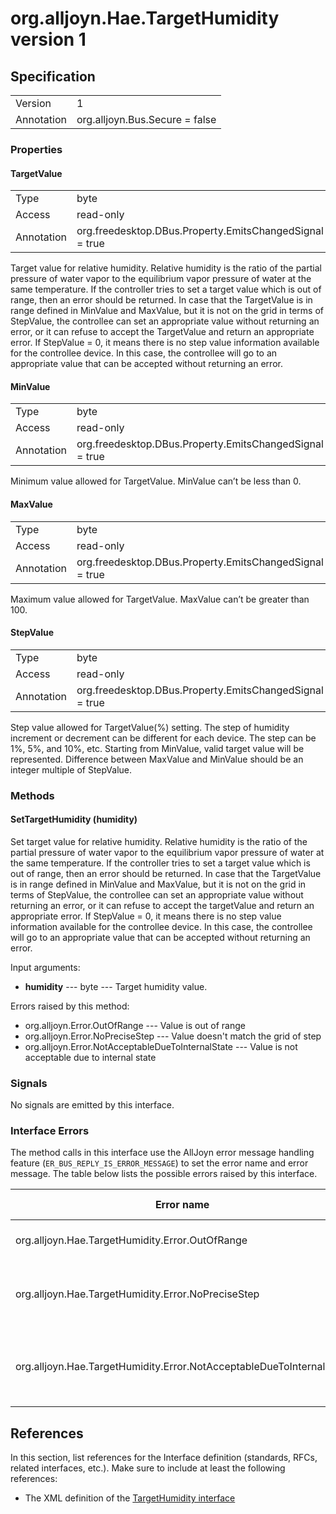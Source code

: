 # org.alljoyn.Hae.TargetHumidity version 1

## Specification

|            |                                                                |
|------------|----------------------------------------------------------------|
| Version    | 1                                                              |
| Annotation | org.alljoyn.Bus.Secure = false                                 |

### Properties

#### TargetValue

|            |                                                                |
|------------|----------------------------------------------------------------|
| Type       | byte                                                           |
| Access     | read-only                                                      |
| Annotation | org.freedesktop.DBus.Property.EmitsChangedSignal = true        |

Target value for relative humidity. Relative humidity is the ratio of the partial
pressure of water vapor to the equilibrium vapor pressure of water at the same
temperature. If the controller tries to set a target value which is out of range,
then an error should be returned. In case that the TargetValue is in range defined
in MinValue and MaxValue, but it is not on the grid in terms of StepValue, the
controllee can set an appropriate value without returning an error, or it can
refuse to accept the TargetValue and return an appropriate error.
If StepValue = 0, it means there is no step value information available for the
controllee device. In this case, the controllee will go to an appropriate value
that can be accepted without returning an error.

#### MinValue

|            |                                                                |
|------------|----------------------------------------------------------------|
| Type       | byte                                                           |
| Access     | read-only                                                      |
| Annotation | org.freedesktop.DBus.Property.EmitsChangedSignal = true        |

Minimum value allowed for TargetValue. MinValue can’t be less than 0.

#### MaxValue

|            |                                                                |
|------------|----------------------------------------------------------------|
| Type       | byte                                                           |
| Access     | read-only                                                      |
| Annotation | org.freedesktop.DBus.Property.EmitsChangedSignal = true        |

Maximum value allowed for TargetValue. MaxValue can’t be greater than 100.

#### StepValue

|            |                                                                |
|------------|----------------------------------------------------------------|
| Type       | byte                                                           |
| Access     | read-only                                                      |
| Annotation | org.freedesktop.DBus.Property.EmitsChangedSignal = true        |

Step value allowed for TargetValue(%) setting. The step of humidity increment or
decrement can be different for each device. The step can be 1%, 5%, and 10%, etc.
Starting from MinValue, valid target value will be represented. Difference between
MaxValue and MinValue should be an integer multiple of StepValue.

### Methods

#### SetTargetHumidity (humidity)

Set target value for relative humidity. Relative humidity is the ratio of the partial
pressure of water vapor to the equilibrium vapor pressure of water at the same temperature.
If the controller tries to set a target value which is out of range, then an error
should be returned. In case that the TargetValue is in range defined in MinValue
and MaxValue, but it is not on the grid in terms of StepValue, the controllee
can set an appropriate value without returning an error, or it can refuse to accept
the targetValue and return an appropriate error. If StepValue = 0, it means there
is no step value information available for the controllee device. In this case,
the controllee will go to an appropriate value that can be accepted without
returning an error.

Input arguments:

  * **humidity** --- byte --- Target humidity value.

Errors raised by this method:

  * org.alljoyn.Error.OutOfRange --- Value is out of range
  * org.alljoyn.Error.NoPreciseStep --- Value doesn't match the grid of step
  * org.alljoyn.Error.NotAcceptableDueToInternalState --- Value is not acceptable due to internal state


### Signals

No signals are emitted by this interface.

### Interface Errors

The method calls in this interface use the AllJoyn error message handling feature
(`ER_BUS_REPLY_IS_ERROR_MESSAGE`) to set the error name and error message. The table
below lists the possible errors raised by this interface.

| Error name                                                           | Error message                                 |
|----------------------------------------------------------------------|-----------------------------------------------|
| org.alljoyn.Hae.TargetHumidity.Error.OutOfRange                      | Value is out of range                         |
| org.alljoyn.Hae.TargetHumidity.Error.NoPreciseStep                   | Value doesn't match the grid of step          |
| org.alljoyn.Hae.TargetHumidity.Error.NotAcceptableDueToInternalState | Value is not acceptable due to internal state |
## References

In this section, list references for the Interface definition (standards, RFCs,
related interfaces, etc.). Make sure to include at least the following
references:

  * The XML definition of the [TargetHumidity interface](org.alljoyn.Hae.TargetHumidity-v1.xml)
